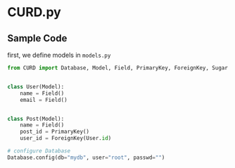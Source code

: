 CURD.py
=======

Sample Code
-----------

first, we define models in `models.py`

```python
from CURD import Database, Model, Field, PrimaryKey, ForeignKey, Sugar


class User(Model):
    name = Field()
    email = Field()


class Post(Model):
    name = Field()
    post_id = PrimaryKey()
    user_id = ForeignKey(User.id)

# configure Database
Database.config(db="mydb", user="root", passwd="")

```
